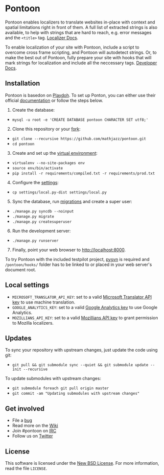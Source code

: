 Pontoon
=======
Pontoon enables localizers to translate websites in-place with context and spatial limitations right in front of them. A full list of extracted strings is also available, to help with strings that are hard to reach, e.g. error messages and the `<title>` tag. [Localizer Docs](https://developer.mozilla.org/en-US/docs/Localizing_with_Pontoon).

To enable localization of your site with Pontoon, include a script to overcome cross frame scripting, and Pontoon will autodetect strings. Or, to make the best out of Pontoon, fully prepare your site with hooks that will mark strings for localization and include all the neccessary tags. [Developer Docs](https://developer.mozilla.org/en-US/docs/Implementing_Pontoon_Mozilla).

Installation
------------
Pontoon is basedon on [Playdoh](https://github.com/mozilla/playdoh). To set up Ponton, you can either use their official [documentation](http://playdoh.readthedocs.org/en/latest/) or follow the steps below.

1. Create the database:
 * `mysql -u root -e 'CREATE DATABASE pontoon CHARACTER SET utf8;'`
2. Clone this repository or your [fork](http://help.github.com/fork-a-repo/):
 * `git clone --recursive https://github.com/mathjazz/pontoon.git`
 * `cd pontoon`
3. Create and set up the [virtual environment](http://www.virtualenv.org/en/latest/index.html):
 * `virtualenv --no-site-packages env`
 * `source env/bin/activate`
 * `pip install -r requirements/compiled.txt -r requirements/prod.txt`
4. Configure the [settings](#local-settings):
 * `cp settings/local.py-dist settings/local.py`
5. Sync the database, run [migrations](http://south.readthedocs.org/) and create a super user:
 * `./manage.py syncdb --noinput`
 * `./manage.py migrate`
 * `./manage.py createsuperuser`
6. Run the development server:
 * `./manage.py runserver`
7. Finally, point your web browser to [http://localhost:8000](http://localhost:8000).

To try Pontoon with the included testpilot project, [pysvn](http://pysvn.tigris.org/project_downloads.html) is required and `/pontoon/hooks/` folder has to be linked to or placed in your web server's document root.

Local settings
--------------
 * `MICROSOFT_TRANSLATOR_API_KEY`: set to a valid [Microsoft Translator API key](http://msdn.microsoft.com/en-us/library/hh454950) to use machine translation.
 * `GOOGLE_ANALYTICS_KEY`: set to a valid [Google Analytics key](https://www.google.com/analytics/) to use Google Analytics.
 * `MOZILLIANS_API_KEY`: set to a valid [Mozillians API key](https://wiki.mozilla.org/Mozillians/API-Specification) to grant permission to Mozilla localizers.

Updates
-------
To sync your repository with upstream changes, just update the code using git:

* `git pull && git submodule sync --quiet && git submodule update --init --recursive`

To update submodules with upstream changes:

* `git submodule foreach git pull origin master`
* `git commit -am "Updating submodules with upstream changes"`

Get involved
------------
* File a [bug](https://bugzilla.mozilla.org/enter_bug.cgi?product=Webtools&component=Pontoon&rep_platform=all&op_sys=all)
* Read more on the [Wiki](https://github.com/mathjazz/pontoon/wiki)
* Join #pontoon on [IRC](https://cbe001.chat.mibbit.com/?url=irc%3A%2F%2Firc.mozilla.org%2Fpontoon)
* Follow us on [Twitter](https://twitter.com/#!/mozillapontoon)

License
-------
This software is licensed under the [New BSD License](http://creativecommons.org/licenses/BSD/). For more information, read the file `LICENSE`.

